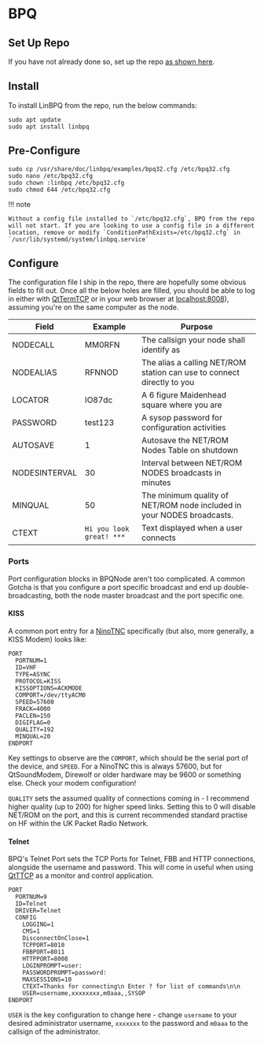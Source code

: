 # BPQ

## Set Up Repo

If you have not already done so, set up the repo [as shown here](../repo.md).

## Install

To install LinBPQ from the repo, run the below commands:

```
sudo apt update
sudo apt install linbpq
```

## Pre-Configure

```
sudo cp /usr/share/doc/linbpq/examples/bpq32.cfg /etc/bpq32.cfg
sudo nano /etc/bpq32.cfg
sudo chown :linbpq /etc/bpq32.cfg
sudo chmod 644 /etc/bpq32.cfg
```
!!! note

    Without a config file installed to `/etc/bpq32.cfg`, BPQ from the repo will not start. If you are looking to use a config file in a different location, remove or modify `ConditionPathExists=/etc/bpq32.cfg` in `/usr/lib/systemd/system/linbpq.service`

## Configure

The configuration file I ship in the repo, there are hopefully some obvious fields to fill out. Once all the below holes are filled, you should be able to log in either with [QtTermTCP](../clients/qtttcp.md) or in your web browser at [localhost:8008](http://127.0.0.1:8008)), assuming you're on the same computer as the node. 

| Field | Example | Purpose
| ----- | ------- | -------
| NODECALL | MM0RFN | The callsign your node shall identify as
| NODEALIAS | RFNNOD | The alias a calling NET/ROM station can use to connect directly to you
| LOCATOR | IO87dc | A 6 figure Maidenhead square where you are
| PASSWORD | test123 | A sysop password for configuration activities
| AUTOSAVE | 1 | Autosave the NET/ROM Nodes Table on shutdown 
| NODESINTERVAL | 30 | Interval between NET/ROM NODES broadcasts in minutes
| MINQUAL | 50 | The minimum quality of NET/ROM node included in your NODES broadcasts.
| CTEXT | `Hi you look great! ***` | Text displayed when a user connects

### Ports

Port configuration blocks in BPQNode aren't too complicated. A common Gotcha is that you configure a port specific broadcast and end up double-broadcasting, both the node master broadcast and the port specific one. 

#### KISS

A common port entry for a [NinoTNC](../modems/ninotnc.md) specifically (but also, more generally, a KISS Modem) looks like:

```
PORT
  PORTNUM=1
  ID=VHF
  TYPE=ASYNC
  PROTOCOL=KISS
  KISSOPTIONS=ACKMODE
  COMPORT=/dev/ttyACM0
  SPEED=57600
  FRACK=4000
  PACLEN=150
  DIGIFLAG=0
  QUALITY=192
  MINQUAL=20
ENDPORT
```

Key settings to observe are the `COMPORT`, which should be the serial port of the device, and `SPEED`. For a NinoTNC this is always 57600, but for QtSoundModem, Direwolf or older hardware may be 9600 or something else. Check your modem configuration!

`QUALITY` sets the assumed quality of connections coming in - I recommend higher quality (up to 200) for higher speed links. Setting this to 0 will disable NET/ROM on the port, and this is current recommended standard practise on HF within the UK Packet Radio Network.

#### Telnet

BPQ's Telnet Port sets the TCP Ports for Telnet, FBB and HTTP connections, alongside the username and password. This will come in useful when using [QtTTCP](../clients/qtttcp.md) as a monitor and control application.

```
PORT
  PORTNUM=9
  ID=Telnet
  DRIVER=Telnet
  CONFIG
    LOGGING=1
    CMS=1
    DisconnectOnClose=1
    TCPPORT=8010
    FBBPORT=8011
    HTTPPORT=8008
    LOGINPROMPT=user:
    PASSWORDPROMPT=password:
    MAXSESSIONS=10
    CTEXT=Thanks for connecting\n Enter ? for list of commands\n\n
    USER=username,xxxxxxxx,m0aaa,,SYSOP
ENDPORT
```

`USER` is the key configuration to change here - change `username` to your desired administrator username,  `xxxxxxx` to the password and `m0aaa` to the callsign of the administrator.
